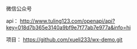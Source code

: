 微信公众号

api：
http://www.tuling123.com/openapi/api?key=018d7b365e3140a9bf9e7f77ab7e977a&info=hi

项目：
https://github.com/xueli233/wx-demo.git